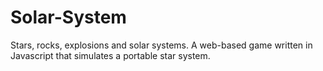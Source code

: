 # Solar-System
Stars, rocks, explosions and solar systems. A web-based game written in Javascript that simulates a portable star system.
